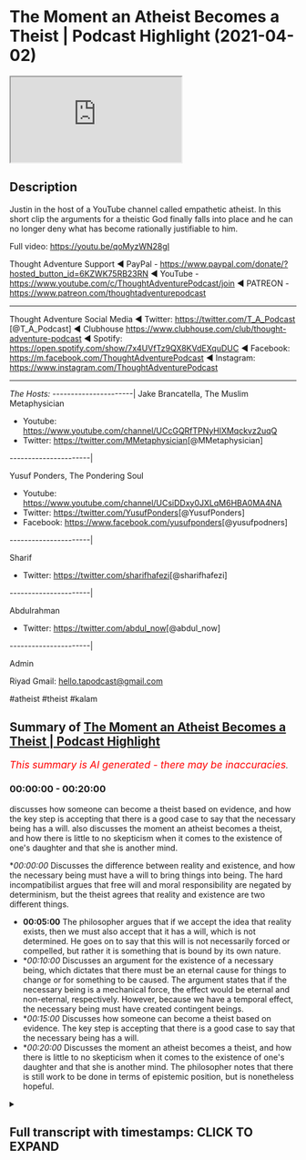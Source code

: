 # The Moment an Atheist Becomes a Theist | Podcast Highlight (2021-04-02)

<iframe loading='lazy' src='https://www.youtube.com/embed/_VjXoEPU5z0'></iframe>

## Description

Justin in the host of a YouTube channel called empathetic atheist. In this short clip the arguments for a theistic God finally falls into place and he can no longer deny what has become rationally justifiable to him.

Full video: https://youtu.be/qoMyzWN28gI

Thought Adventure Support
◄ PayPal - https://www.paypal.com/donate/?hosted_button_id=6KZWK75RB23RN 
◄ YouTube - https://www.youtube.com/c/ThoughtAdventurePodcast/join
◄ PATREON - https://www.patreon.com/thoughtadventurepodcast
____________________________________________________________________

Thought Adventure Social Media
◄ Twitter: https://twitter.com/T_A_Podcast​​ [@T_A_Podcast]
◄ Clubhouse https://www.clubhouse.com/club/thought-adventure-podcast
◄ Spotify: https://open.spotify.com/show/7x4UVfTz9QX8KVdEXquDUC
◄ Facebook: https://m.facebook.com/ThoughtAdventurePodcast
◄ Instagram: https://www.instagram.com/ThoughtAdventurePodcast​

----------------------------------------------------------------

*The Hosts:*
----------------------|
Jake Brancatella, The Muslim Metaphysician

- Youtube: https://www.youtube.com/channel/UCcGQRfTPNyHlXMqckvz2uqQ
- Twitter:  https://twitter.com/MMetaphysician​​ [@MMetaphysician]

----------------------|

Yusuf Ponders, The Pondering Soul

- Youtube: https://www.youtube.com/channel/UCsiDDxy0JXLqM6HBA0MA4NA
- Twitter: https://twitter.com/YusufPonders​​ [@YusufPonders]
- Facebook: https://www.facebook.com/yusufponders​ [@yusufpodners]

----------------------|

Sharif

- Twitter: https://twitter.com/sharifhafezi​​ [@sharifhafezi]

----------------------|

Abdulrahman

- Twitter: https://twitter.com/abdul_now​ [@abdul_now]

----------------------|

Admin

Riyad 
Gmail: hello.tapodcast@gmail.com

#atheist #theist #kalam

## Summary of [The Moment an Atheist Becomes a Theist | Podcast Highlight](https://www.youtube.com/watch?v=_VjXoEPU5z0)


*<span style="color:red; font-size:125%">This summary is AI generated - there may be inaccuracies</span>. [](/)*

### <a onclick="modifyYTiframeseektime('0')">00:00:00</a> - <a onclick="modifyYTiframeseektime('1200')">00:20:00</a>

 discusses how someone can become a theist based on evidence, and how the key step is accepting that there is a good case to say that the necessary being has a will.  also discusses the moment an atheist becomes a theist, and how there is little to no skepticism when it comes to the existence of one's daughter and that she is another mind.

**<a onclick="modifyYTiframeseektime('0')">00:00:00</a>* Discusses the difference between reality and existence, and how the necessary being must have a will to bring things into being. The hard incompatibilist argues that free will and moral responsibility are negated by determinism, but the theist agrees that reality and existence are two different things.
* **<a onclick="modifyYTiframeseektime('300')">00:05:00</a>** The philosopher argues that if we accept the idea that reality exists, then we must also accept that it has a will, which is not determined. He goes on to say that this will is not necessarily forced or compelled, but rather it is something that is bound by its own nature.
* **<a onclick="modifyYTiframeseektime('600')">00:10:00</a>* Discusses an argument for the existence of a necessary being, which dictates that there must be an eternal cause for things to change or for something to be caused. The argument states that if the necessary being is a mechanical force, the effect would be eternal and non-eternal, respectively. However, because we have a temporal effect, the necessary being must have created contingent beings.
* **<a onclick="modifyYTiframeseektime('900')">00:15:00</a>* Discusses how someone can become a theist based on evidence. The key step is accepting that there is a good case to say that the necessary being has a will.
* **<a onclick="modifyYTiframeseektime('1200')">00:20:00</a>* Discusses the moment an atheist becomes a theist, and how there is little to no skepticism when it comes to the existence of one's daughter and that she is another mind. The philosopher notes that there is still work to be done in terms of epistemic position, but is nonetheless hopeful.

<details><summary><h2>Full transcript with timestamps: CLICK TO EXPAND</h2></summary>

<a onclick="modifyYTiframeseektime('14')">0:00:14</a> yeah good man i was just  
<a onclick="modifyYTiframeseektime('15')">0:00:15</a> obviously i had to go and pray so i  
<a onclick="modifyYTiframeseektime('17')">0:00:17</a> couldn't hear the discussion so  
<a onclick="modifyYTiframeseektime('19')">0:00:19</a> have you convinced him yet about belief  
<a onclick="modifyYTiframeseektime('21')">0:00:21</a> in a god yet  
<a onclick="modifyYTiframeseektime('24')">0:00:24</a> oh i'm there i'm there with a with a  
<a onclick="modifyYTiframeseektime('25')">0:00:25</a> necessary being  
<a onclick="modifyYTiframeseektime('28')">0:00:28</a> is this a necessary being do you believe  
<a onclick="modifyYTiframeseektime('29')">0:00:29</a> in necessary stage two brother  
<a onclick="modifyYTiframeseektime('32')">0:00:32</a> do you believe that a necessary being  
<a onclick="modifyYTiframeseektime('33')">0:00:33</a> needs to have a will no  
<a onclick="modifyYTiframeseektime('37')">0:00:37</a> yeah explain why not  
<a onclick="modifyYTiframeseektime('40')">0:00:40</a> i don't think reality has a will reality  
<a onclick="modifyYTiframeseektime('44')">0:00:44</a> to me is the causal necessary principle  
<a onclick="modifyYTiframeseektime('46')">0:00:46</a> for the  
<a onclick="modifyYTiframeseektime('46')">0:00:46</a> for the existence of the universe so  
<a onclick="modifyYTiframeseektime('49')">0:00:49</a> with reality reality is the equivalent  
<a onclick="modifyYTiframeseektime('51')">0:00:51</a> to god  
<a onclick="modifyYTiframeseektime('51')">0:00:51</a> uh reality causes i wouldn't use the  
<a onclick="modifyYTiframeseektime('54')">0:00:54</a> word created but i  
<a onclick="modifyYTiframeseektime('55')">0:00:55</a> would use the word causes uh matter  
<a onclick="modifyYTiframeseektime('58')">0:00:58</a> space time consciousness all those  
<a onclick="modifyYTiframeseektime('61')">0:01:01</a> things i've  
<a onclick="modifyYTiframeseektime('62')">0:01:02</a> been looking into something called  
<a onclick="modifyYTiframeseektime('63')">0:01:03</a> neutral monism are you guys familiar  
<a onclick="modifyYTiframeseektime('65')">0:01:05</a> with that  
<a onclick="modifyYTiframeseektime('67')">0:01:07</a> yes but what do you mean by reality  
<a onclick="modifyYTiframeseektime('69')">0:01:09</a> causes  
<a onclick="modifyYTiframeseektime('71')">0:01:11</a> reality what is reality in that is it  
<a onclick="modifyYTiframeseektime('74')">0:01:14</a> just  
<a onclick="modifyYTiframeseektime('75')">0:01:15</a> like a um i mean what is reality in that  
<a onclick="modifyYTiframeseektime('79')">0:01:19</a> equation a plane of existence where  
<a onclick="modifyYTiframeseektime('82')">0:01:22</a> every contingent  
<a onclick="modifyYTiframeseektime('83')">0:01:23</a> thing is derived from  
<a onclick="modifyYTiframeseektime('86')">0:01:26</a> but you understand that the term con  
<a onclick="modifyYTiframeseektime('88')">0:01:28</a> existence is a predicate  
<a onclick="modifyYTiframeseektime('90')">0:01:30</a> it's something that you give uh as a  
<a onclick="modifyYTiframeseektime('94')">0:01:34</a> property of a being  
<a onclick="modifyYTiframeseektime('95')">0:01:35</a> it's not something that exists so i  
<a onclick="modifyYTiframeseektime('97')">0:01:37</a> can't use existence as a noun  
<a onclick="modifyYTiframeseektime('99')">0:01:39</a> well and the way you're using it as well  
<a onclick="modifyYTiframeseektime('101')">0:01:41</a> as you will use it as an adjective isn't  
<a onclick="modifyYTiframeseektime('104')">0:01:44</a> it  
<a onclick="modifyYTiframeseektime('106')">0:01:46</a> well yeah yeah okay and i guess you  
<a onclick="modifyYTiframeseektime('108')">0:01:48</a> could also this is still  
<a onclick="modifyYTiframeseektime('110')">0:01:50</a> just referring to the fact that anything  
<a onclick="modifyYTiframeseektime('112')">0:01:52</a> that has existence you're sort of  
<a onclick="modifyYTiframeseektime('114')">0:01:54</a> putting it into that  
<a onclick="modifyYTiframeseektime('115')">0:01:55</a> but we've already spent a bit of time  
<a onclick="modifyYTiframeseektime('117')">0:01:57</a> discussing why there's a distinction and  
<a onclick="modifyYTiframeseektime('118')">0:01:58</a> you've already  
<a onclick="modifyYTiframeseektime('119')">0:01:59</a> um conceded to this there's a  
<a onclick="modifyYTiframeseektime('121')">0:02:01</a> distinction between two different kinds  
<a onclick="modifyYTiframeseektime('123')">0:02:03</a> of existence  
<a onclick="modifyYTiframeseektime('124')">0:02:04</a> that being possible existence or  
<a onclick="modifyYTiframeseektime('125')">0:02:05</a> contingent beings and the necessary  
<a onclick="modifyYTiframeseektime('127')">0:02:07</a> being  
<a onclick="modifyYTiframeseektime('128')">0:02:08</a> so when you're describing existence in  
<a onclick="modifyYTiframeseektime('130')">0:02:10</a> the way you are  
<a onclick="modifyYTiframeseektime('131')">0:02:11</a> you're just putting these all of these  
<a onclick="modifyYTiframeseektime('133')">0:02:13</a> things into one category despite there  
<a onclick="modifyYTiframeseektime('135')">0:02:15</a> being a huge distinction between  
<a onclick="modifyYTiframeseektime('137')">0:02:17</a> that which gives rise to possible  
<a onclick="modifyYTiframeseektime('139')">0:02:19</a> existence  
<a onclick="modifyYTiframeseektime('140')">0:02:20</a> and the thing that's making them come  
<a onclick="modifyYTiframeseektime('143')">0:02:23</a> into being itself  
<a onclick="modifyYTiframeseektime('145')">0:02:25</a> so you've already said that there is a  
<a onclick="modifyYTiframeseektime('147')">0:02:27</a> necessary being  
<a onclick="modifyYTiframeseektime('150')">0:02:30</a> and to say well existence doesn't have a  
<a onclick="modifyYTiframeseektime('153')">0:02:33</a> will  
<a onclick="modifyYTiframeseektime('154')">0:02:34</a> that's to completely forget all the  
<a onclick="modifyYTiframeseektime('156')">0:02:36</a> argumentation that's been leading up to  
<a onclick="modifyYTiframeseektime('158')">0:02:38</a> this distinction between different kinds  
<a onclick="modifyYTiframeseektime('159')">0:02:39</a> of  
<a onclick="modifyYTiframeseektime('160')">0:02:40</a> existent beings that is necessary and  
<a onclick="modifyYTiframeseektime('163')">0:02:43</a> possible and to say well this as a whole  
<a onclick="modifyYTiframeseektime('167')">0:02:47</a> can't have a will we've not been arguing  
<a onclick="modifyYTiframeseektime('169')">0:02:49</a> for that we've said we've admitted yes  
<a onclick="modifyYTiframeseektime('171')">0:02:51</a> there are  
<a onclick="modifyYTiframeseektime('172')">0:02:52</a> there is this thing called existent  
<a onclick="modifyYTiframeseektime('174')">0:02:54</a> beings  
<a onclick="modifyYTiframeseektime('176')">0:02:56</a> now if you go into that bubble of things  
<a onclick="modifyYTiframeseektime('179')">0:02:59</a> are there different kinds of existent  
<a onclick="modifyYTiframeseektime('180')">0:03:00</a> beings yes there's a necessary being  
<a onclick="modifyYTiframeseektime('182')">0:03:02</a> and there's a possible being or possible  
<a onclick="modifyYTiframeseektime('184')">0:03:04</a> beings plural  
<a onclick="modifyYTiframeseektime('186')">0:03:06</a> and we're saying that the uh the  
<a onclick="modifyYTiframeseektime('190')">0:03:10</a> necessary  
<a onclick="modifyYTiframeseektime('191')">0:03:11</a> has to have a will and we we gave the  
<a onclick="modifyYTiframeseektime('193')">0:03:13</a> reasoning there so if this necessary  
<a onclick="modifyYTiframeseektime('195')">0:03:15</a> being is  
<a onclick="modifyYTiframeseektime('195')">0:03:15</a> independent yeah it is bringing things  
<a onclick="modifyYTiframeseektime('198')">0:03:18</a> into being  
<a onclick="modifyYTiframeseektime('200')">0:03:20</a> there is this strange occurrence here of  
<a onclick="modifyYTiframeseektime('202')">0:03:22</a> the the lack of  
<a onclick="modifyYTiframeseektime('203')">0:03:23</a> causality in the sense that this being  
<a onclick="modifyYTiframeseektime('205')">0:03:25</a> isn't being acted  
<a onclick="modifyYTiframeseektime('206')">0:03:26</a> upon in the same way so i know you're a  
<a onclick="modifyYTiframeseektime('209')">0:03:29</a> determinist yeah  
<a onclick="modifyYTiframeseektime('210')">0:03:30</a> are you still there i mean i've i've  
<a onclick="modifyYTiframeseektime('212')">0:03:32</a> moved on that too  
<a onclick="modifyYTiframeseektime('214')">0:03:34</a> but so but even if you would want to let  
<a onclick="modifyYTiframeseektime('216')">0:03:36</a> me just clarify real quick i  
<a onclick="modifyYTiframeseektime('218')">0:03:38</a> i am a hard incompatibilist uh in the  
<a onclick="modifyYTiframeseektime('220')">0:03:40</a> same sense as jake  
<a onclick="modifyYTiframeseektime('223')">0:03:43</a> we just sit on different ends of the  
<a onclick="modifyYTiframeseektime('225')">0:03:45</a> spectrum i am a hard incompatibilist  
<a onclick="modifyYTiframeseektime('227')">0:03:47</a> that uh negates free will that leans  
<a onclick="modifyYTiframeseektime('230')">0:03:50</a> towards determinism negates free will  
<a onclick="modifyYTiframeseektime('232')">0:03:52</a> and or moral responsibility okay right  
<a onclick="modifyYTiframeseektime('235')">0:03:55</a> but you understand just in that when you  
<a onclick="modifyYTiframeseektime('237')">0:03:57</a> say existence  
<a onclick="modifyYTiframeseektime('238')">0:03:58</a> is the necessary existence you're using  
<a onclick="modifyYTiframeseektime('242')">0:04:02</a> existence that  
<a onclick="modifyYTiframeseektime('243')">0:04:03</a> has an adjective exactly it doesn't make  
<a onclick="modifyYTiframeseektime('246')">0:04:06</a> sense when you say existing no no no  
<a onclick="modifyYTiframeseektime('249')">0:04:09</a> reality is  
<a onclick="modifyYTiframeseektime('252')">0:04:12</a> so what i would need to do is is find a  
<a onclick="modifyYTiframeseektime('254')">0:04:14</a> way to separate  
<a onclick="modifyYTiframeseektime('255')">0:04:15</a> reality from existence find a  
<a onclick="modifyYTiframeseektime('258')">0:04:18</a> distinction between those two things  
<a onclick="modifyYTiframeseektime('259')">0:04:19</a> because i'm not necessarily trying to  
<a onclick="modifyYTiframeseektime('261')">0:04:21</a> say  
<a onclick="modifyYTiframeseektime('262')">0:04:22</a> that existence is existence or reality  
<a onclick="modifyYTiframeseektime('265')">0:04:25</a> is reality  
<a onclick="modifyYTiframeseektime('270')">0:04:30</a> is that which exists as either a  
<a onclick="modifyYTiframeseektime('273')">0:04:33</a> possible existence or a necessary  
<a onclick="modifyYTiframeseektime('275')">0:04:35</a> existence which i think what joseph was  
<a onclick="modifyYTiframeseektime('276')">0:04:36</a> saying before  
<a onclick="modifyYTiframeseektime('278')">0:04:38</a> then yes but that's what we agree that  
<a onclick="modifyYTiframeseektime('280')">0:04:40</a> reality  
<a onclick="modifyYTiframeseektime('282')">0:04:42</a> is that which exists as a possible  
<a onclick="modifyYTiframeseektime('283')">0:04:43</a> existence and or it's a necessary  
<a onclick="modifyYTiframeseektime('285')">0:04:45</a> existence  
<a onclick="modifyYTiframeseektime('286')">0:04:46</a> now all we're saying is okay you've got  
<a onclick="modifyYTiframeseektime('288')">0:04:48</a> possible existence  
<a onclick="modifyYTiframeseektime('289')">0:04:49</a> which are possible and need to be  
<a onclick="modifyYTiframeseektime('291')">0:04:51</a> actualized to have a particular  
<a onclick="modifyYTiframeseektime('293')">0:04:53</a> attribute  
<a onclick="modifyYTiframeseektime('294')">0:04:54</a> or that they began to exist and a  
<a onclick="modifyYTiframeseektime('297')">0:04:57</a> necessary existence which is eternal  
<a onclick="modifyYTiframeseektime('300')">0:05:00</a> uh which had to do the actualizing now  
<a onclick="modifyYTiframeseektime('302')">0:05:02</a> the actualizing or the causing  
<a onclick="modifyYTiframeseektime('305')">0:05:05</a> of these possible things it required a  
<a onclick="modifyYTiframeseektime('308')">0:05:08</a> choice  
<a onclick="modifyYTiframeseektime('309')">0:05:09</a> otherwise these possible things are no  
<a onclick="modifyYTiframeseektime('310')">0:05:10</a> longer possible they're necessary as  
<a onclick="modifyYTiframeseektime('312')">0:05:12</a> well  
<a onclick="modifyYTiframeseektime('313')">0:05:13</a> and no not only that yeah go sorry and  
<a onclick="modifyYTiframeseektime('316')">0:05:16</a> also so  
<a onclick="modifyYTiframeseektime('318')">0:05:18</a> the idea that existence doesn't  
<a onclick="modifyYTiframeseektime('321')">0:05:21</a> necessarily have to have a will  
<a onclick="modifyYTiframeseektime('323')">0:05:23</a> we're conceding that with the idea that  
<a onclick="modifyYTiframeseektime('325')">0:05:25</a> possible existence  
<a onclick="modifyYTiframeseektime('327')">0:05:27</a> can have a will and cannot have a will  
<a onclick="modifyYTiframeseektime('329')">0:05:29</a> that is some  
<a onclick="modifyYTiframeseektime('330')">0:05:30</a> of possible existent beings by possible  
<a onclick="modifyYTiframeseektime('334')">0:05:34</a> existence you mean contingent beings  
<a onclick="modifyYTiframeseektime('336')">0:05:36</a> yeah yeah so they can be their their  
<a onclick="modifyYTiframeseektime('338')">0:05:38</a> non-existence is not inconceivable  
<a onclick="modifyYTiframeseektime('340')">0:05:40</a> so that you know these things can come  
<a onclick="modifyYTiframeseektime('342')">0:05:42</a> into being and they can cease to be  
<a onclick="modifyYTiframeseektime('344')">0:05:44</a> you know they can originate that they  
<a onclick="modifyYTiframeseektime('346')">0:05:46</a> have a will i would just say that their  
<a onclick="modifyYTiframeseektime('347')">0:05:47</a> will  
<a onclick="modifyYTiframeseektime('347')">0:05:47</a> isn't uh isn't derived from free choice  
<a onclick="modifyYTiframeseektime('351')">0:05:51</a> like that their their will right but  
<a onclick="modifyYTiframeseektime('353')">0:05:53</a> then that complicates it even further  
<a onclick="modifyYTiframeseektime('355')">0:05:55</a> because  
<a onclick="modifyYTiframeseektime('355')">0:05:55</a> if you want to say because we're saying  
<a onclick="modifyYTiframeseektime('357')">0:05:57</a> i'm saying that there are i think like a  
<a onclick="modifyYTiframeseektime('358')">0:05:58</a> stone  
<a onclick="modifyYTiframeseektime('359')">0:05:59</a> doesn't necessarily have a will i'm  
<a onclick="modifyYTiframeseektime('361')">0:06:01</a> happy to concede that  
<a onclick="modifyYTiframeseektime('363')">0:06:03</a> you know we can go down this route of  
<a onclick="modifyYTiframeseektime('365')">0:06:05</a> psychism and things like that but  
<a onclick="modifyYTiframeseektime('367')">0:06:07</a> i'm happy to say that there are things  
<a onclick="modifyYTiframeseektime('369')">0:06:09</a> in existence that don't have a will  
<a onclick="modifyYTiframeseektime('372')">0:06:12</a> and you know if you're saying that then  
<a onclick="modifyYTiframeseektime('375')">0:06:15</a> we can say  
<a onclick="modifyYTiframeseektime('376')">0:06:16</a> yeah it's not necessarily the case that  
<a onclick="modifyYTiframeseektime('378')">0:06:18</a> existence  
<a onclick="modifyYTiframeseektime('379')">0:06:19</a> has to have a will well because we can  
<a onclick="modifyYTiframeseektime('381')">0:06:21</a> point at things in reality that don't  
<a onclick="modifyYTiframeseektime('383')">0:06:23</a> have a will so we yeah that's fine  
<a onclick="modifyYTiframeseektime('385')">0:06:25</a> but then again we've already made a  
<a onclick="modifyYTiframeseektime('386')">0:06:26</a> distinction between the possible and the  
<a onclick="modifyYTiframeseektime('387')">0:06:27</a> necessary  
<a onclick="modifyYTiframeseektime('388')">0:06:28</a> and the only reason you can say well  
<a onclick="modifyYTiframeseektime('390')">0:06:30</a> reality doesn't necessarily have to have  
<a onclick="modifyYTiframeseektime('392')">0:06:32</a> a will  
<a onclick="modifyYTiframeseektime('394')">0:06:34</a> that's a consequence of this  
<a onclick="modifyYTiframeseektime('395')">0:06:35</a> understanding that well possible  
<a onclick="modifyYTiframeseektime('397')">0:06:37</a> existence  
<a onclick="modifyYTiframeseektime('398')">0:06:38</a> and may not have a will and so therefore  
<a onclick="modifyYTiframeseektime('400')">0:06:40</a> you can infer from that  
<a onclick="modifyYTiframeseektime('402')">0:06:42</a> to the idea that quote reality doesn't  
<a onclick="modifyYTiframeseektime('405')">0:06:45</a> have a will  
<a onclick="modifyYTiframeseektime('406')">0:06:46</a> but then all you're talking about here  
<a onclick="modifyYTiframeseektime('408')">0:06:48</a> is the set of contingent things  
<a onclick="modifyYTiframeseektime('411')">0:06:51</a> and you're not seeing that we've already  
<a onclick="modifyYTiframeseektime('413')">0:06:53</a> made a distinction between that set  
<a onclick="modifyYTiframeseektime('415')">0:06:55</a> and the necessary existence and so then  
<a onclick="modifyYTiframeseektime('417')">0:06:57</a> when we're talking about the necessary  
<a onclick="modifyYTiframeseektime('419')">0:06:59</a> existence  
<a onclick="modifyYTiframeseektime('419')">0:06:59</a> there is no other way of explaining this  
<a onclick="modifyYTiframeseektime('421')">0:07:01</a> is other than having  
<a onclick="modifyYTiframeseektime('423')">0:07:03</a> the ability to choose there's nothing  
<a onclick="modifyYTiframeseektime('425')">0:07:05</a> acting upon it  
<a onclick="modifyYTiframeseektime('426')">0:07:06</a> making it do anything whatever  
<a onclick="modifyYTiframeseektime('429')">0:07:09</a> actions are coming from it whatever um  
<a onclick="modifyYTiframeseektime('432')">0:07:12</a> effects come from it  
<a onclick="modifyYTiframeseektime('434')">0:07:14</a> are self-determined and this is about as  
<a onclick="modifyYTiframeseektime('437')">0:07:17</a> free as a will as you're gonna get and  
<a onclick="modifyYTiframeseektime('438')">0:07:18</a> then  
<a onclick="modifyYTiframeseektime('438')">0:07:18</a> on top of that with what you've just  
<a onclick="modifyYTiframeseektime('440')">0:07:20</a> said um the this can you repeat what you  
<a onclick="modifyYTiframeseektime('442')">0:07:22</a> just mentioned there about you can  
<a onclick="modifyYTiframeseektime('444')">0:07:24</a> imagine  
<a onclick="modifyYTiframeseektime('445')">0:07:25</a> um you know these things as having a  
<a onclick="modifyYTiframeseektime('446')">0:07:26</a> will but a deterministic will  
<a onclick="modifyYTiframeseektime('449')">0:07:29</a> basic basically i have a will that's  
<a onclick="modifyYTiframeseektime('452')">0:07:32</a> that's derived from a arena of faculties  
<a onclick="modifyYTiframeseektime('455')">0:07:35</a> of  
<a onclick="modifyYTiframeseektime('456')">0:07:36</a> external factors like my existence my  
<a onclick="modifyYTiframeseektime('458')">0:07:38</a> brain my parents my society  
<a onclick="modifyYTiframeseektime('459')">0:07:39</a> everything like that brings me to figure  
<a onclick="modifyYTiframeseektime('462')">0:07:42</a> out what i like what i don't like what i  
<a onclick="modifyYTiframeseektime('464')">0:07:44</a> think is  
<a onclick="modifyYTiframeseektime('464')">0:07:44</a> right and wrong true and false all of  
<a onclick="modifyYTiframeseektime('467')">0:07:47</a> the things are from  
<a onclick="modifyYTiframeseektime('468')">0:07:48</a> external factors which are influences  
<a onclick="modifyYTiframeseektime('470')">0:07:50</a> that  
<a onclick="modifyYTiframeseektime('471')">0:07:51</a> could have could have caused me to  
<a onclick="modifyYTiframeseektime('474')">0:07:54</a> believe that something is right or wrong  
<a onclick="modifyYTiframeseektime('477')">0:07:57</a> but this is great though bro because  
<a onclick="modifyYTiframeseektime('478')">0:07:58</a> well for us not for you  
<a onclick="modifyYTiframeseektime('480')">0:08:00</a> because if you're willing to concede  
<a onclick="modifyYTiframeseektime('482')">0:08:02</a> here  
<a onclick="modifyYTiframeseektime('483')">0:08:03</a> that you know all of these things  
<a onclick="modifyYTiframeseektime('485')">0:08:05</a> despite being determined have  
<a onclick="modifyYTiframeseektime('487')">0:08:07</a> will then you have to admit that  
<a onclick="modifyYTiframeseektime('490')">0:08:10</a> whatever this necessary being is has a  
<a onclick="modifyYTiframeseektime('493')">0:08:13</a> will that is not determined  
<a onclick="modifyYTiframeseektime('494')">0:08:14</a> therefore has a free will  
<a onclick="modifyYTiframeseektime('498')">0:08:18</a> because if you're willing to acknowledge  
<a onclick="modifyYTiframeseektime('500')">0:08:20</a> if it's determined by other causes  
<a onclick="modifyYTiframeseektime('502')">0:08:22</a> and this necessary being is independent  
<a onclick="modifyYTiframeseektime('505')">0:08:25</a> i there's no other causes  
<a onclick="modifyYTiframeseektime('507')">0:08:27</a> determining it is this necessary being  
<a onclick="modifyYTiframeseektime('511')">0:08:31</a> bound by by his nature  
<a onclick="modifyYTiframeseektime('514')">0:08:34</a> for example can this necessary being you  
<a onclick="modifyYTiframeseektime('516')">0:08:36</a> guys are speaking about  
<a onclick="modifyYTiframeseektime('518')">0:08:38</a> can it lie can it sin  
<a onclick="modifyYTiframeseektime('521')">0:08:41</a> can it shoot well i'm not going to say  
<a onclick="modifyYTiframeseektime('523')">0:08:43</a> choose not to exist because that's kind  
<a onclick="modifyYTiframeseektime('524')">0:08:44</a> of stupid  
<a onclick="modifyYTiframeseektime('525')">0:08:45</a> but can it do those things like it's  
<a onclick="modifyYTiframeseektime('528')">0:08:48</a> it's bound  
<a onclick="modifyYTiframeseektime('529')">0:08:49</a> by its own nature which means there's  
<a onclick="modifyYTiframeseektime('531')">0:08:51</a> some deterministic  
<a onclick="modifyYTiframeseektime('533')">0:08:53</a> uh attributes there see i would say this  
<a onclick="modifyYTiframeseektime('536')">0:08:56</a> i would say the problem with those types  
<a onclick="modifyYTiframeseektime('538')">0:08:58</a> of questions is that it sort of  
<a onclick="modifyYTiframeseektime('540')">0:09:00</a> goes a bit too further to where we're at  
<a onclick="modifyYTiframeseektime('544')">0:09:04</a> so we're at being and then we're trying  
<a onclick="modifyYTiframeseektime('546')">0:09:06</a> to say okay does it necessarily be is it  
<a onclick="modifyYTiframeseektime('548')">0:09:08</a> some sort of mechanical force within the  
<a onclick="modifyYTiframeseektime('550')">0:09:10</a> universe  
<a onclick="modifyYTiframeseektime('551')">0:09:11</a> that has no consciousness no will and  
<a onclick="modifyYTiframeseektime('554')">0:09:14</a> therefore was forced to create  
<a onclick="modifyYTiframeseektime('555')">0:09:15</a> so we're trying to move the discussion  
<a onclick="modifyYTiframeseektime('557')">0:09:17</a> from there to a will and then we can  
<a onclick="modifyYTiframeseektime('559')">0:09:19</a> start talking about other properties  
<a onclick="modifyYTiframeseektime('561')">0:09:21</a> and i i i mentioned the point i said if  
<a onclick="modifyYTiframeseektime('563')">0:09:23</a> we say reality  
<a onclick="modifyYTiframeseektime('565')">0:09:25</a> exists we're saying oh reality is  
<a onclick="modifyYTiframeseektime('566')">0:09:26</a> reality we're saying reality is either a  
<a onclick="modifyYTiframeseektime('568')">0:09:28</a> contingent being  
<a onclick="modifyYTiframeseektime('570')">0:09:30</a> and a necessary being isn't it and we're  
<a onclick="modifyYTiframeseektime('572')">0:09:32</a> saying well contingent beings didn't  
<a onclick="modifyYTiframeseektime('573')">0:09:33</a> don't explain their own existence  
<a onclick="modifyYTiframeseektime('576')">0:09:36</a> and necessary being does explain its own  
<a onclick="modifyYTiframeseektime('578')">0:09:38</a> existence by necessity has to exist  
<a onclick="modifyYTiframeseektime('580')">0:09:40</a> independently  
<a onclick="modifyYTiframeseektime('581')">0:09:41</a> and that the necessity necessary being  
<a onclick="modifyYTiframeseektime('584')">0:09:44</a> causes the contingent beings  
<a onclick="modifyYTiframeseektime('586')">0:09:46</a> to exist yeah now that causal  
<a onclick="modifyYTiframeseektime('589')">0:09:49</a> relationship  
<a onclick="modifyYTiframeseektime('590')">0:09:50</a> is it something that is forced or  
<a onclick="modifyYTiframeseektime('593')">0:09:53</a> compelled  
<a onclick="modifyYTiframeseektime('594')">0:09:54</a> upon the necessary being like a  
<a onclick="modifyYTiframeseektime('597')">0:09:57</a> mechanical force  
<a onclick="modifyYTiframeseektime('598')">0:09:58</a> now if it's forced or compelled the  
<a onclick="modifyYTiframeseektime('601')">0:10:01</a> problem is  
<a onclick="modifyYTiframeseektime('602')">0:10:02</a> is that then the possible beings have to  
<a onclick="modifyYTiframeseektime('605')">0:10:05</a> have always existed  
<a onclick="modifyYTiframeseektime('607')">0:10:07</a> because everything sufficient for the  
<a onclick="modifyYTiframeseektime('610')">0:10:10</a> necessary being to bring the effect  
<a onclick="modifyYTiframeseektime('612')">0:10:12</a> into being or cause the effect always  
<a onclick="modifyYTiframeseektime('614')">0:10:14</a> exists  
<a onclick="modifyYTiframeseektime('615')">0:10:15</a> i agree yeah so therefore if the effect  
<a onclick="modifyYTiframeseektime('619')">0:10:19</a> comes in at a point in time  
<a onclick="modifyYTiframeseektime('623')">0:10:23</a> or begins then it means that the  
<a onclick="modifyYTiframeseektime('626')">0:10:26</a> necessary being having all of these  
<a onclick="modifyYTiframeseektime('627')">0:10:27</a> necessities  
<a onclick="modifyYTiframeseektime('629')">0:10:29</a> you know not having anything external to  
<a onclick="modifyYTiframeseektime('631')">0:10:31</a> itself the only explanation we have  
<a onclick="modifyYTiframeseektime('633')">0:10:33</a> open to us is that it chose and this  
<a onclick="modifyYTiframeseektime('636')">0:10:36</a> like goes back to that  
<a onclick="modifyYTiframeseektime('637')">0:10:37</a> example i gave earlier i don't know if  
<a onclick="modifyYTiframeseektime('638')">0:10:38</a> you heard the example of seti you know  
<a onclick="modifyYTiframeseektime('640')">0:10:40</a> search for extraterrestrial intelligence  
<a onclick="modifyYTiframeseektime('643')">0:10:43</a> the reason why they look for it how they  
<a onclick="modifyYTiframeseektime('645')">0:10:45</a> look for intelligence  
<a onclick="modifyYTiframeseektime('646')">0:10:46</a> is they say is there a signal in the  
<a onclick="modifyYTiframeseektime('648')">0:10:48</a> universe  
<a onclick="modifyYTiframeseektime('649')">0:10:49</a> that doesn't have a naturalistic origin  
<a onclick="modifyYTiframeseektime('652')">0:10:52</a> that cannot be explained by some  
<a onclick="modifyYTiframeseektime('654')">0:10:54</a> physical law  
<a onclick="modifyYTiframeseektime('655')">0:10:55</a> if there's something that cannot be  
<a onclick="modifyYTiframeseektime('656')">0:10:56</a> explained by physical law  
<a onclick="modifyYTiframeseektime('658')">0:10:58</a> then it's an indication of intelligence  
<a onclick="modifyYTiframeseektime('661')">0:11:01</a> yeah and we're saying that this  
<a onclick="modifyYTiframeseektime('664')">0:11:04</a> necessary being  
<a onclick="modifyYTiframeseektime('665')">0:11:05</a> doesn't depend upon any physical laws  
<a onclick="modifyYTiframeseektime('668')">0:11:08</a> outside of itself  
<a onclick="modifyYTiframeseektime('669')">0:11:09</a> it therefore chooses to create  
<a onclick="modifyYTiframeseektime('672')">0:11:12</a> possible beings so basically what you're  
<a onclick="modifyYTiframeseektime('675')">0:11:15</a> saying is that  
<a onclick="modifyYTiframeseektime('676')">0:11:16</a> we're on the same page with the  
<a onclick="modifyYTiframeseektime('678')">0:11:18</a> necessary being we're on on the same  
<a onclick="modifyYTiframeseektime('680')">0:11:20</a> page with an eternal  
<a onclick="modifyYTiframeseektime('681')">0:11:21</a> causal principle for the universe itself  
<a onclick="modifyYTiframeseektime('683')">0:11:23</a> for exist  
<a onclick="modifyYTiframeseektime('684')">0:11:24</a> existence itself you're saying that for  
<a onclick="modifyYTiframeseektime('687')">0:11:27</a> things to change or for something to be  
<a onclick="modifyYTiframeseektime('690')">0:11:30</a> caused  
<a onclick="modifyYTiframeseektime('691')">0:11:31</a> there needs to be a will implemented  
<a onclick="modifyYTiframeseektime('693')">0:11:33</a> with this necessary being  
<a onclick="modifyYTiframeseektime('695')">0:11:35</a> to be able to change the state of  
<a onclick="modifyYTiframeseektime('697')">0:11:37</a> something uh  
<a onclick="modifyYTiframeseektime('698')">0:11:38</a> because i was gonna say we also agree  
<a onclick="modifyYTiframeseektime('702')">0:11:42</a> that contingent things began to exist  
<a onclick="modifyYTiframeseektime('704')">0:11:44</a> don't we  
<a onclick="modifyYTiframeseektime('705')">0:11:45</a> yes okay so we agree there's a necessary  
<a onclick="modifyYTiframeseektime('708')">0:11:48</a> eternal cause  
<a onclick="modifyYTiframeseektime('709')">0:11:49</a> and there's an effect of contingent  
<a onclick="modifyYTiframeseektime('711')">0:11:51</a> beings which began to exist  
<a onclick="modifyYTiframeseektime('714')">0:11:54</a> now if we explain the necessary being  
<a onclick="modifyYTiframeseektime('718')">0:11:58</a> as a mechanical force then if the cause  
<a onclick="modifyYTiframeseektime('722')">0:12:02</a> is eternal  
<a onclick="modifyYTiframeseektime('722')">0:12:02</a> the effect would be what if the cause is  
<a onclick="modifyYTiframeseektime('726')">0:12:06</a> eternal  
<a onclick="modifyYTiframeseektime('728')">0:12:08</a> the effect would be non-eternal no it  
<a onclick="modifyYTiframeseektime('731')">0:12:11</a> would be  
<a onclick="modifyYTiframeseektime('731')">0:12:11</a> terrible if the cause if everything  
<a onclick="modifyYTiframeseektime('734')">0:12:14</a> sufficient to cause an  
<a onclick="modifyYTiframeseektime('736')">0:12:16</a> effect exists then you're going to have  
<a onclick="modifyYTiframeseektime('739')">0:12:19</a> an effect isn't it  
<a onclick="modifyYTiframeseektime('744')">0:12:24</a> the creation itself would be eternal i'm  
<a onclick="modifyYTiframeseektime('746')">0:12:26</a> like no  
<a onclick="modifyYTiframeseektime('747')">0:12:27</a> no the the the creation like we are the  
<a onclick="modifyYTiframeseektime('750')">0:12:30</a> effect  
<a onclick="modifyYTiframeseektime('751')">0:12:31</a> of yeah what's your military being  
<a onclick="modifyYTiframeseektime('753')">0:12:33</a> caused so we would be contingent at that  
<a onclick="modifyYTiframeseektime('755')">0:12:35</a> point right  
<a onclick="modifyYTiframeseektime('756')">0:12:36</a> so the point here is this is uh this is  
<a onclick="modifyYTiframeseektime('759')">0:12:39</a> one of  
<a onclick="modifyYTiframeseektime('759')">0:12:39</a> three uh four arguments we mentioned  
<a onclick="modifyYTiframeseektime('761')">0:12:41</a> here but this one argument is saying  
<a onclick="modifyYTiframeseektime('763')">0:12:43</a> okay  
<a onclick="modifyYTiframeseektime('764')">0:12:44</a> if you've got an eternal cause that has  
<a onclick="modifyYTiframeseektime('766')">0:12:46</a> no choice to create  
<a onclick="modifyYTiframeseektime('769')">0:12:49</a> then the effect would have to be  
<a onclick="modifyYTiframeseektime('773')">0:12:53</a> eternal exactly but because we have  
<a onclick="modifyYTiframeseektime('776')">0:12:56</a> not an eternal effect we have a temporal  
<a onclick="modifyYTiframeseektime('779')">0:12:59</a> effect  
<a onclick="modifyYTiframeseektime('780')">0:13:00</a> then what can we say about the eternal  
<a onclick="modifyYTiframeseektime('782')">0:13:02</a> cause then didn't have to create did it  
<a onclick="modifyYTiframeseektime('788')">0:13:08</a> it did not have to cause the effect  
<a onclick="modifyYTiframeseektime('794')">0:13:14</a> just just  
<a onclick="modifyYTiframeseektime('797')">0:13:17</a> just repeat after me no joking yeah  
<a onclick="modifyYTiframeseektime('799')">0:13:19</a> right  
<a onclick="modifyYTiframeseektime('800')">0:13:20</a> i already gotta put it up right here on  
<a onclick="modifyYTiframeseektime('802')">0:13:22</a> my other monitor  
<a onclick="modifyYTiframeseektime('804')">0:13:24</a> um does that make sense yeah that  
<a onclick="modifyYTiframeseektime('807')">0:13:27</a> that makes sense that makes sense and  
<a onclick="modifyYTiframeseektime('810')">0:13:30</a> you guys have been talking to me about  
<a onclick="modifyYTiframeseektime('812')">0:13:32</a> this for months and i'm just trying to  
<a onclick="modifyYTiframeseektime('813')">0:13:33</a> been rap  
<a onclick="modifyYTiframeseektime('813')">0:13:33</a> trying to been able to wrap my head  
<a onclick="modifyYTiframeseektime('814')">0:13:34</a> around it and to be completely honest  
<a onclick="modifyYTiframeseektime('816')">0:13:36</a> look up arguments to completely tear  
<a onclick="modifyYTiframeseektime('818')">0:13:38</a> this down  
<a onclick="modifyYTiframeseektime('819')">0:13:39</a> yeah i've yet to get to find any  
<a onclick="modifyYTiframeseektime('822')">0:13:42</a> but you know that's just one argument  
<a onclick="modifyYTiframeseektime('824')">0:13:44</a> remember  
<a onclick="modifyYTiframeseektime('825')">0:13:45</a> the other arguments as well justin are  
<a onclick="modifyYTiframeseektime('827')">0:13:47</a> like for example  
<a onclick="modifyYTiframeseektime('828')">0:13:48</a> you know last after last time show we  
<a onclick="modifyYTiframeseektime('831')">0:13:51</a> had discussions you had discussion with  
<a onclick="modifyYTiframeseektime('832')">0:13:52</a> hartman the other brothers here as well  
<a onclick="modifyYTiframeseektime('834')">0:13:54</a> about consciousness and we agree and  
<a onclick="modifyYTiframeseektime('836')">0:13:56</a> you've now become  
<a onclick="modifyYTiframeseektime('838')">0:13:58</a> you've rejected materialism i think  
<a onclick="modifyYTiframeseektime('839')">0:13:59</a> you're still on that aren't you  
<a onclick="modifyYTiframeseektime('841')">0:14:01</a> so you rejected materialism you believe  
<a onclick="modifyYTiframeseektime('843')">0:14:03</a> consciousness cannot be explained by  
<a onclick="modifyYTiframeseektime('845')">0:14:05</a> physical physicality or physicalism  
<a onclick="modifyYTiframeseektime('849')">0:14:09</a> there must be something that is external  
<a onclick="modifyYTiframeseektime('852')">0:14:12</a> to the material realm  
<a onclick="modifyYTiframeseektime('853')">0:14:13</a> that cause consciousness you take your  
<a onclick="modifyYTiframeseektime('856')">0:14:16</a> baby steps towards a shahada here justin  
<a onclick="modifyYTiframeseektime('859')">0:14:19</a> yeah so i'm just saying  
<a onclick="modifyYTiframeseektime('862')">0:14:22</a> there's so many different ways of  
<a onclick="modifyYTiframeseektime('864')">0:14:24</a> looking at this question  
<a onclick="modifyYTiframeseektime('866')">0:14:26</a> all of them seem to always point to a  
<a onclick="modifyYTiframeseektime('868')">0:14:28</a> necessary being  
<a onclick="modifyYTiframeseektime('870')">0:14:30</a> that has conscious awareness of what it  
<a onclick="modifyYTiframeseektime('872')">0:14:32</a> did  
<a onclick="modifyYTiframeseektime('874')">0:14:34</a> yeah or what it caused yeah  
<a onclick="modifyYTiframeseektime('881')">0:14:41</a> i don't want to push it justin because i  
<a onclick="modifyYTiframeseektime('883')">0:14:43</a> know somebody have to think about it bro  
<a onclick="modifyYTiframeseektime('890')">0:14:50</a> a couple more days don't get don't be  
<a onclick="modifyYTiframeseektime('892')">0:14:52</a> afraid to keep pushing  
<a onclick="modifyYTiframeseektime('894')">0:14:54</a> so justin remember this argument does  
<a onclick="modifyYTiframeseektime('897')">0:14:57</a> not necessarily  
<a onclick="modifyYTiframeseektime('898')">0:14:58</a> lead you to islam it leads you to theism  
<a onclick="modifyYTiframeseektime('902')">0:15:02</a> but the next step about islam  
<a onclick="modifyYTiframeseektime('905')">0:15:05</a> and there's a few steps but one of the  
<a onclick="modifyYTiframeseektime('907')">0:15:07</a> key steps would be  
<a onclick="modifyYTiframeseektime('908')">0:15:08</a> is what religion best explains this  
<a onclick="modifyYTiframeseektime('912')">0:15:12</a> necessary being yeah so which divine  
<a onclick="modifyYTiframeseektime('915')">0:15:15</a> can you know the lots of people claim to  
<a onclick="modifyYTiframeseektime('917')">0:15:17</a> have received this revelation from this  
<a onclick="modifyYTiframeseektime('919')">0:15:19</a> necessary being  
<a onclick="modifyYTiframeseektime('920')">0:15:20</a> that has a will consciousness  
<a onclick="modifyYTiframeseektime('921')">0:15:21</a> intelligence that created  
<a onclick="modifyYTiframeseektime('923')">0:15:23</a> through intentionality what best  
<a onclick="modifyYTiframeseektime('926')">0:15:26</a> explains it  
<a onclick="modifyYTiframeseektime('927')">0:15:27</a> well that's an easy step that's an easy  
<a onclick="modifyYTiframeseektime('929')">0:15:29</a> step that i've already been doing  
<a onclick="modifyYTiframeseektime('931')">0:15:31</a> i mean i've already been on that step as  
<a onclick="modifyYTiframeseektime('933')">0:15:33</a> an atheist like as an atheist you can  
<a onclick="modifyYTiframeseektime('934')">0:15:34</a> even do that use the  
<a onclick="modifyYTiframeseektime('936')">0:15:36</a> process of elimination looking at other  
<a onclick="modifyYTiframeseektime('938')">0:15:38</a> religions and seeing like  
<a onclick="modifyYTiframeseektime('941')">0:15:41</a> oh boy this this ain't gonna work this  
<a onclick="modifyYTiframeseektime('943')">0:15:43</a> ain't gonna work at all  
<a onclick="modifyYTiframeseektime('944')">0:15:44</a> yeah so i've already kind of been doing  
<a onclick="modifyYTiframeseektime('947')">0:15:47</a> that  
<a onclick="modifyYTiframeseektime('948')">0:15:48</a> uh and like i said the the few that are  
<a onclick="modifyYTiframeseektime('951')">0:15:51</a> left  
<a onclick="modifyYTiframeseektime('952')">0:15:52</a> are judaism in islam  
<a onclick="modifyYTiframeseektime('957')">0:15:57</a> yeah so how  
<a onclick="modifyYTiframeseektime('960')">0:16:00</a> how do we push judaism out of this  
<a onclick="modifyYTiframeseektime('964')">0:16:04</a> well before we do that i mean we  
<a onclick="modifyYTiframeseektime('968')">0:16:08</a> we have to get you to agree that the  
<a onclick="modifyYTiframeseektime('970')">0:16:10</a> necessary being  
<a onclick="modifyYTiframeseektime('972')">0:16:12</a> is god or at least something like it if  
<a onclick="modifyYTiframeseektime('974')">0:16:14</a> you're not  
<a onclick="modifyYTiframeseektime('975')">0:16:15</a> fine with the word god because but to be  
<a onclick="modifyYTiframeseektime('977')">0:16:17</a> honest it sounds like he's already there  
<a onclick="modifyYTiframeseektime('979')">0:16:19</a> like if he's saying now  
<a onclick="modifyYTiframeseektime('980')">0:16:20</a> his either judaism or islam then i think  
<a onclick="modifyYTiframeseektime('985')">0:16:25</a> i want you to take you got to take this  
<a onclick="modifyYTiframeseektime('986')">0:16:26</a> he's got to say it  
<a onclick="modifyYTiframeseektime('990')">0:16:30</a> no he's got to take the hat off man just  
<a onclick="modifyYTiframeseektime('992')">0:16:32</a> [Laughter]  
<a onclick="modifyYTiframeseektime('994')">0:16:34</a> all right right justin that there are  
<a onclick="modifyYTiframeseektime('997')">0:16:37</a> i i just think you have to i think you  
<a onclick="modifyYTiframeseektime('999')">0:16:39</a> do know this but you have to take it  
<a onclick="modifyYTiframeseektime('1001')">0:16:41</a> to our responses to these arguments  
<a onclick="modifyYTiframeseektime('1005')">0:16:45</a> from the atheist side there there's a  
<a onclick="modifyYTiframeseektime('1008')">0:16:48</a> lot of back and forth right so it's not  
<a onclick="modifyYTiframeseektime('1010')">0:16:50</a> like  
<a onclick="modifyYTiframeseektime('1010')">0:16:50</a> right it's not like there isn't a  
<a onclick="modifyYTiframeseektime('1012')">0:16:52</a> discussion to be had but what we're  
<a onclick="modifyYTiframeseektime('1013')">0:16:53</a> telling you is that  
<a onclick="modifyYTiframeseektime('1014')">0:16:54</a> all in all this is a very strong case  
<a onclick="modifyYTiframeseektime('1017')">0:16:57</a> and i i would argue that based on all  
<a onclick="modifyYTiframeseektime('1021')">0:17:01</a> this evidence even if even if i'm making  
<a onclick="modifyYTiframeseektime('1024')">0:17:04</a> a weaker case that it is just rational  
<a onclick="modifyYTiframeseektime('1027')">0:17:07</a> there is some  
<a onclick="modifyYTiframeseektime('1031')">0:17:11</a> i'm rational to believe in god let's say  
<a onclick="modifyYTiframeseektime('1033')">0:17:13</a> i think the stronger case is very doable  
<a onclick="modifyYTiframeseektime('1035')">0:17:15</a> that god does exist a deductive case but  
<a onclick="modifyYTiframeseektime('1038')">0:17:18</a> even if i'm making the weaker case that  
<a onclick="modifyYTiframeseektime('1039')">0:17:19</a> there is  
<a onclick="modifyYTiframeseektime('1040')">0:17:20</a> a rationale to believe in god and that  
<a onclick="modifyYTiframeseektime('1042')">0:17:22</a> there's this kind of like epistemic  
<a onclick="modifyYTiframeseektime('1044')">0:17:24</a> permissiveness  
<a onclick="modifyYTiframeseektime('1045')">0:17:25</a> in in this whole atheism theism  
<a onclick="modifyYTiframeseektime('1047')">0:17:27</a> discussion that there is a rational  
<a onclick="modifyYTiframeseektime('1049')">0:17:29</a> basis  
<a onclick="modifyYTiframeseektime('1050')">0:17:30</a> through which you can adopt theism and  
<a onclick="modifyYTiframeseektime('1052')">0:17:32</a> your  
<a onclick="modifyYTiframeseektime('1053')">0:17:33</a> worldview as an atheist entails that  
<a onclick="modifyYTiframeseektime('1057')">0:17:37</a> the truth about these existential and  
<a onclick="modifyYTiframeseektime('1059')">0:17:39</a> philosophical questions  
<a onclick="modifyYTiframeseektime('1061')">0:17:41</a> in the absence of the existence of god  
<a onclick="modifyYTiframeseektime('1063')">0:17:43</a> doesn't even matter i mean it's  
<a onclick="modifyYTiframeseektime('1065')">0:17:45</a> like like true your truth-bearing  
<a onclick="modifyYTiframeseektime('1068')">0:17:48</a> faculties can be good in terms of your  
<a onclick="modifyYTiframeseektime('1070')">0:17:50</a> survivability and in terms of benefiting  
<a onclick="modifyYTiframeseektime('1073')">0:17:53</a> you  
<a onclick="modifyYTiframeseektime('1073')">0:17:53</a> here and now but in terms of these you  
<a onclick="modifyYTiframeseektime('1076')">0:17:56</a> know  
<a onclick="modifyYTiframeseektime('1077')">0:17:57</a> complex and deep existential questions  
<a onclick="modifyYTiframeseektime('1080')">0:18:00</a> in the absence of the existence of god  
<a onclick="modifyYTiframeseektime('1082')">0:18:02</a> the truth of these uh uh  
<a onclick="modifyYTiframeseektime('1086')">0:18:06</a> questions or propositions is literally  
<a onclick="modifyYTiframeseektime('1088')">0:18:08</a> meaningless  
<a onclick="modifyYTiframeseektime('1089')">0:18:09</a> in that bigger nihilistic picture of  
<a onclick="modifyYTiframeseektime('1092')">0:18:12</a> atheism  
<a onclick="modifyYTiframeseektime('1093')">0:18:13</a> so keeping that in mind and looking at  
<a onclick="modifyYTiframeseektime('1095')">0:18:15</a> the other side and saying hey there's a  
<a onclick="modifyYTiframeseektime('1097')">0:18:17</a> rational basis from that  
<a onclick="modifyYTiframeseektime('1099')">0:18:19</a> yet choosing to remain as an atheist  
<a onclick="modifyYTiframeseektime('1101')">0:18:21</a> when it doesn't even matter if you're an  
<a onclick="modifyYTiframeseektime('1102')">0:18:22</a> atheist on atheism  
<a onclick="modifyYTiframeseektime('1105')">0:18:25</a> is quite irrational it's  
<a onclick="modifyYTiframeseektime('1107')">0:18:27</a> straightforwardly  
<a onclick="modifyYTiframeseektime('1108')">0:18:28</a> irrational i i i think right so  
<a onclick="modifyYTiframeseektime('1111')">0:18:31</a> so uh yeah man i've purchased  
<a onclick="modifyYTiframeseektime('1114')">0:18:34</a> tickets to go to the faithless forum in  
<a onclick="modifyYTiframeseektime('1118')">0:18:38</a> june so i have to hold on for a couple  
<a onclick="modifyYTiframeseektime('1120')">0:18:40</a> more  
<a onclick="modifyYTiframeseektime('1120')">0:18:40</a> i'm just kidding yeah i i i think you  
<a onclick="modifyYTiframeseektime('1124')">0:18:44</a> should  
<a onclick="modifyYTiframeseektime('1124')">0:18:44</a> they're obviously don't worry justin i  
<a onclick="modifyYTiframeseektime('1126')">0:18:46</a> don't know i don't know you could uh you  
<a onclick="modifyYTiframeseektime('1128')">0:18:48</a> could be repping it for our side  
<a onclick="modifyYTiframeseektime('1130')">0:18:50</a> when you go there yeah just just place  
<a onclick="modifyYTiframeseektime('1132')">0:18:52</a> all the  
<a onclick="modifyYTiframeseektime('1133')">0:18:53</a> youtubers off but so  
<a onclick="modifyYTiframeseektime('1136')">0:18:56</a> can we just ask now so are you  
<a onclick="modifyYTiframeseektime('1140')">0:19:00</a> have you moved from at the beginning of  
<a onclick="modifyYTiframeseektime('1142')">0:19:02</a> the stream saying that the necessary  
<a onclick="modifyYTiframeseektime('1144')">0:19:04</a> cause doesn't have a will  
<a onclick="modifyYTiframeseektime('1145')">0:19:05</a> to accepting that there is a good case  
<a onclick="modifyYTiframeseektime('1147')">0:19:07</a> to say that it does  
<a onclick="modifyYTiframeseektime('1149')">0:19:09</a> i'm accepting that there is a good case  
<a onclick="modifyYTiframeseektime('1151')">0:19:11</a> to say that it does  
<a onclick="modifyYTiframeseektime('1152')">0:19:12</a> yeah yeah that's what we were asking so  
<a onclick="modifyYTiframeseektime('1153')">0:19:13</a> it's also a good case to say  
<a onclick="modifyYTiframeseektime('1155')">0:19:15</a> that we can't show that other minds  
<a onclick="modifyYTiframeseektime('1157')">0:19:17</a> exist but i mean i don't think any of us  
<a onclick="modifyYTiframeseektime('1159')">0:19:19</a> here are solipsists so  
<a onclick="modifyYTiframeseektime('1161')">0:19:21</a> that's going to be something to sit down  
<a onclick="modifyYTiframeseektime('1162')">0:19:22</a> and think on all right but  
<a onclick="modifyYTiframeseektime('1164')">0:19:24</a> the question is is do you is that a  
<a onclick="modifyYTiframeseektime('1166')">0:19:26</a> problem you  
<a onclick="modifyYTiframeseektime('1167')">0:19:27</a> inclined to i do  
<a onclick="modifyYTiframeseektime('1171')">0:19:31</a> you know the existence of your children  
<a onclick="modifyYTiframeseektime('1175')">0:19:35</a> so they do you doubt the existence of  
<a onclick="modifyYTiframeseektime('1177')">0:19:37</a> your children when you look at them  
<a onclick="modifyYTiframeseektime('1179')">0:19:39</a> oh so it's not really a problem for you  
<a onclick="modifyYTiframeseektime('1182')">0:19:42</a> no  
<a onclick="modifyYTiframeseektime('1183')">0:19:43</a> all right so we don't need to cover that  
<a onclick="modifyYTiframeseektime('1186')">0:19:46</a> he's saying if you use the same  
<a onclick="modifyYTiframeseektime('1188')">0:19:48</a> epistemic uh approach justification  
<a onclick="modifyYTiframeseektime('1191')">0:19:51</a> justification towards other minds  
<a onclick="modifyYTiframeseektime('1194')">0:19:54</a> for like for example our children then  
<a onclick="modifyYTiframeseektime('1196')">0:19:56</a> we can use the same  
<a onclick="modifyYTiframeseektime('1198')">0:19:58</a> principle when it comes to the necessary  
<a onclick="modifyYTiframeseektime('1200')">0:20:00</a> being  
<a onclick="modifyYTiframeseektime('1201')">0:20:01</a> i have a daughter there's no amount of  
<a onclick="modifyYTiframeseektime('1203')">0:20:03</a> argumentation that people are going to  
<a onclick="modifyYTiframeseektime('1205')">0:20:05</a> be able to give me  
<a onclick="modifyYTiframeseektime('1206')">0:20:06</a> that's going to doubt whether or not my  
<a onclick="modifyYTiframeseektime('1209')">0:20:09</a> daughter is another mind and can  
<a onclick="modifyYTiframeseektime('1210')">0:20:10</a> experience pain  
<a onclick="modifyYTiframeseektime('1211')">0:20:11</a> in order for me to kind of neglect or  
<a onclick="modifyYTiframeseektime('1214')">0:20:14</a> disregard pain being caused on her by  
<a onclick="modifyYTiframeseektime('1216')">0:20:16</a> someone or being skeptical either yeah  
<a onclick="modifyYTiframeseektime('1220')">0:20:20</a> there's there's zero skepticism with  
<a onclick="modifyYTiframeseektime('1222')">0:20:22</a> regards to the existence of my daughter  
<a onclick="modifyYTiframeseektime('1223')">0:20:23</a> and that she is another mind  
<a onclick="modifyYTiframeseektime('1225')">0:20:25</a> and that she is capable of experiencing  
<a onclick="modifyYTiframeseektime('1226')">0:20:26</a> pain and  
<a onclick="modifyYTiframeseektime('1228')">0:20:28</a> like i am heavily convinced of that and  
<a onclick="modifyYTiframeseektime('1230')">0:20:30</a> like i don't care  
<a onclick="modifyYTiframeseektime('1231')">0:20:31</a> and i know how deep into these  
<a onclick="modifyYTiframeseektime('1233')">0:20:33</a> philosophical labyrinths  
<a onclick="modifyYTiframeseektime('1234')">0:20:34</a> we can get and how confusing uh  
<a onclick="modifyYTiframeseektime('1238')">0:20:38</a> things can become when you ponder on  
<a onclick="modifyYTiframeseektime('1240')">0:20:40</a> them a little too much  
<a onclick="modifyYTiframeseektime('1241')">0:20:41</a> but it's in the same ways when you're  
<a onclick="modifyYTiframeseektime('1242')">0:20:42</a> looking at words and they cease to stop  
<a onclick="modifyYTiframeseektime('1245')">0:20:45</a> looking like words  
<a onclick="modifyYTiframeseektime('1247')">0:20:47</a> i i make it equivalent to that for me  
<a onclick="modifyYTiframeseektime('1249')">0:20:49</a> there isn't a problem  
<a onclick="modifyYTiframeseektime('1250')">0:20:50</a> with other conscious with i think you  
<a onclick="modifyYTiframeseektime('1253')">0:20:53</a> exist i think you are a being  
<a onclick="modifyYTiframeseektime('1254')">0:20:54</a> i think we are having it back and forth  
<a onclick="modifyYTiframeseektime('1256')">0:20:56</a> now  
<a onclick="modifyYTiframeseektime('1257')">0:20:57</a> and there's things rattling in your mind  
<a onclick="modifyYTiframeseektime('1259')">0:20:59</a> there's things rattling in our mind and  
<a onclick="modifyYTiframeseektime('1260')">0:21:00</a> we're enjoying each other's company  
<a onclick="modifyYTiframeseektime('1262')">0:21:02</a> i don't think there's a problem with  
<a onclick="modifyYTiframeseektime('1263')">0:21:03</a> that and so  
<a onclick="modifyYTiframeseektime('1265')">0:21:05</a> that would only be an issue if you if  
<a onclick="modifyYTiframeseektime('1268')">0:21:08</a> you even considered that seriously but i  
<a onclick="modifyYTiframeseektime('1270')">0:21:10</a> really don't think you do  
<a onclick="modifyYTiframeseektime('1271')">0:21:11</a> so i really don't think this is an  
<a onclick="modifyYTiframeseektime('1272')">0:21:12</a> impediment to anything that we've given  
<a onclick="modifyYTiframeseektime('1274')">0:21:14</a> you so far  
<a onclick="modifyYTiframeseektime('1275')">0:21:15</a> so then i kind of just put it to you  
<a onclick="modifyYTiframeseektime('1277')">0:21:17</a> again like so  
<a onclick="modifyYTiframeseektime('1279')">0:21:19</a> are you moving from the stage of  
<a onclick="modifyYTiframeseektime('1281')">0:21:21</a> accepting that there's at least good  
<a onclick="modifyYTiframeseektime('1282')">0:21:22</a> arguments i'm not making  
<a onclick="modifyYTiframeseektime('1284')">0:21:24</a> i'm not telling you right harder time  
<a onclick="modifyYTiframeseektime('1286')">0:21:26</a> i'm just saying is there  
<a onclick="modifyYTiframeseektime('1287')">0:21:27</a> a good argument to suggest that this  
<a onclick="modifyYTiframeseektime('1290')">0:21:30</a> necessary being has a will  
<a onclick="modifyYTiframeseektime('1292')">0:21:32</a> is self-determined and not acted upon  
<a onclick="modifyYTiframeseektime('1295')">0:21:35</a> from external causes do you think we've  
<a onclick="modifyYTiframeseektime('1298')">0:21:38</a> made that position well  
<a onclick="modifyYTiframeseektime('1299')">0:21:39</a> and are you at least willing to sort of  
<a onclick="modifyYTiframeseektime('1301')">0:21:41</a> move that  
<a onclick="modifyYTiframeseektime('1302')">0:21:42</a> you have good arguments to show that the  
<a onclick="modifyYTiframeseektime('1305')">0:21:45</a> necessary being has  
<a onclick="modifyYTiframeseektime('1306')">0:21:46</a> a will okay alhamdulillah so  
<a onclick="modifyYTiframeseektime('1310')">0:21:50</a> that's that's i guess one step closer to  
<a onclick="modifyYTiframeseektime('1313')">0:21:53</a> the shahada  
<a onclick="modifyYTiframeseektime('1314')">0:21:54</a> at least i've been moving quickly lately  
<a onclick="modifyYTiframeseektime('1317')">0:21:57</a> damn yeah if you have these  
<a onclick="modifyYTiframeseektime('1318')">0:21:58</a> conversations i've asked  
<a onclick="modifyYTiframeseektime('1319')">0:21:59</a> get rid of materialism got rid of  
<a onclick="modifyYTiframeseektime('1321')">0:22:01</a> determinism  
<a onclick="modifyYTiframeseektime('1323')">0:22:03</a> well actually i think i think it's  
<a onclick="modifyYTiframeseektime('1326')">0:22:06</a> something to to dwell on for a little  
<a onclick="modifyYTiframeseektime('1328')">0:22:08</a> bit let it marinate  
<a onclick="modifyYTiframeseektime('1330')">0:22:10</a> um actually you're making progress  
<a onclick="modifyYTiframeseektime('1332')">0:22:12</a> alhamdulillah and i think  
<a onclick="modifyYTiframeseektime('1334')">0:22:14</a> inshallah i'm just trying to be  
<a onclick="modifyYTiframeseektime('1335')">0:22:15</a> open-minded yeah yeah no that's good  
<a onclick="modifyYTiframeseektime('1337')">0:22:17</a> don't worry and and i think um like i  
<a onclick="modifyYTiframeseektime('1340')">0:22:20</a> said i'm enjoying our conversations  
<a onclick="modifyYTiframeseektime('1341')">0:22:21</a> and i think all the others do as well so  
<a onclick="modifyYTiframeseektime('1344')">0:22:24</a> um just keep hanging  
<a onclick="modifyYTiframeseektime('1345')">0:22:25</a> we'll talk we'll talk about this again  
<a onclick="modifyYTiframeseektime('1347')">0:22:27</a> justin i want to talk to you about the  
<a onclick="modifyYTiframeseektime('1348')">0:22:28</a> modal epistemological argument  
<a onclick="modifyYTiframeseektime('1350')">0:22:30</a> sounds fancy right but it can be  
<a onclick="modifyYTiframeseektime('1352')">0:22:32</a> relevant because  
<a onclick="modifyYTiframeseektime('1353')">0:22:33</a> it's um yeah it has to do with how even  
<a onclick="modifyYTiframeseektime('1356')">0:22:36</a> if  
<a onclick="modifyYTiframeseektime('1356')">0:22:36</a> our advancement develops no matter what  
<a onclick="modifyYTiframeseektime('1359')">0:22:39</a> situation  
<a onclick="modifyYTiframeseektime('1360')">0:22:40</a> you're in you know your your epistemic  
<a onclick="modifyYTiframeseektime('1363')">0:22:43</a> position isn't going to really can't  
<a onclick="modifyYTiframeseektime('1364')">0:22:44</a> really change with regard to  
<a onclick="modifyYTiframeseektime('1366')">0:22:46</a> your position on an agent that caused  
<a onclick="modifyYTiframeseektime('1369')">0:22:49</a> the existence of the universe  
<a onclick="modifyYTiframeseektime('1371')">0:22:51</a> it's not going to change it's so yeah so  
<a onclick="modifyYTiframeseektime('1374')">0:22:54</a> we can have that discussion too  
<a onclick="modifyYTiframeseektime('1376')">0:22:56</a> and uh yeah yeah if you missed it  
<a onclick="modifyYTiframeseektime('1380')">0:23:00</a> i said my shahada where you were going  
<a onclick="modifyYTiframeseektime('1384')">0:23:04</a> i was listening i was listening  
<a onclick="modifyYTiframeseektime('1387')">0:23:07</a> you know the problem is for some reason  
<a onclick="modifyYTiframeseektime('1388')">0:23:08</a> on this stream i can't hear abdulrahman  
<a onclick="modifyYTiframeseektime('1391')">0:23:11</a> so every time he speaks i have to put my  
<a onclick="modifyYTiframeseektime('1393')">0:23:13</a> uh youtube on to listen to it  
<a onclick="modifyYTiframeseektime('1394')">0:23:14</a> jump out and come back in maybe i'll try  
<a onclick="modifyYTiframeseektime('1397')">0:23:17</a> that i'll try that  
<a onclick="modifyYTiframeseektime('1398')">0:23:18</a> it'll take a second do it now just leave  
<a onclick="modifyYTiframeseektime('1399')">0:23:19</a> studio and then and  
<a onclick="modifyYTiframeseektime('1412')">0:23:32</a> any last words justin that you want to  
<a onclick="modifyYTiframeseektime('1414')">0:23:34</a> say or anything that  
<a onclick="modifyYTiframeseektime('1416')">0:23:36</a> um no i normally in my shows a certain  
<a onclick="modifyYTiframeseektime('1419')">0:23:39</a> way but i'm not gonna  
<a onclick="modifyYTiframeseektime('1420')">0:23:40</a> i'm not gonna say that on your shoes  
<a onclick="modifyYTiframeseektime('1432')">0:23:52</a> you  
</details>